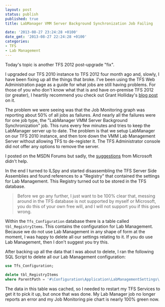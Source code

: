 ```yaml
---
layout: post
status: publish
published: true
title: LabManager VMM Server Background Synchronization Job Failing

date: '2013-08-27 23:24:28 +0100'
date_gmt: '2013-08-27 22:24:28 +0100'
categories:
- TFS
- Lab Management
---
```

Today's topic is another TFS 2012 post-upgrade "fix".

I upgraded our TFS 2010 instance to TFS 2012 four month ago and, slowly, I have been fixing up all the things that broke. I've been using the TFS Web Administration page as a guide for what jobs are still having problems. For those of you who don't know what that is and have on-premise TFS 2012 (or greater), I heartily recommend you check out Grant Holliday's [blog post](http://blogs.msdn.com/b/granth/archive/2013/02/13/tfs2012-new-tools-for-tfs-administrators.aspx) on it.

The problem we were seeing was that the Job Monitoring graph was reporting about 50% of all jobs as failures. And nearly all the failures were for one job type, the "LabManager VMM Server Background Synchronization" job. This runs every few minutes and tries to keep the LabManager server up to date. The problem is that we setup LabManager on our TFS 2010 instance, and then tore down the VMM Lab Management Server without allowing TFS to de-register it. The TFS Administrator console did not offer any options to remove the server.

I posted on the MSDN Forums but sadly, the [suggestions](http://social.msdn.microsoft.com/Forums/vstudio/en-US/f32faf76-c9ca-4ec0-a1f2-2cb09c965ced/labmanager-vmm-server-background-synchronization-job-failing) from Microsoft didn't help.

In the end I turned to ILSpy and started disassembling the TFS Server Side Assemblies and found references to a "Registry" that contained the settings for Lab Management. This Registry turned out to be stored in the TFS database.

> Before we go any further, I just want to be 100% clear that, messing
> around in the TFS database is not supported by myself or Microsoft,
> you do this of your own free will, and I will not support you if this
> goes wrong.

Within the `Tfs_Configuration` database there is a table called `tbl_RegistryItems`. This contains the configuration for Lab Management. Because we do not use Lab Management in any shape of form at the moment, I was happy to delete all our settings relating to it. If you do use Lab Management, then I don't suggest you try this.

After backing up all the data that I was about to delete, I ran the following SQL Script to delete all our Lab Management configuration:

```sql
use Tfs_Configuration;
 
delete tbl_RegistryItems
where ParentPath = '#\Configuration\Application\LabManagementSettings\';
```

The data in this table was cached, so I needed to restart my TFS Services to get it to pick it up, but once that was done. My Lab Manager job no longer reports an error and my Job Monitoring pie chart is nearly 100% green now.
